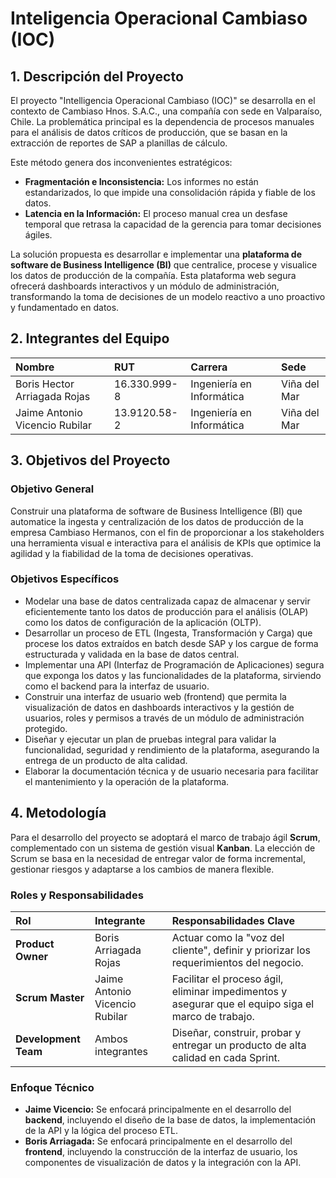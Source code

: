 # Inteligencia Operacional Cambiaso (IOC)

## 1. Descripción del Proyecto

El proyecto "Intelligencia Operacional Cambiaso (IOC)" se desarrolla en el contexto de Cambiaso Hnos. S.A.C., una compañía con sede en Valparaíso, Chile. La problemática principal es la dependencia de procesos manuales para el análisis de datos críticos de producción, que se basan en la extracción de reportes de SAP a planillas de cálculo.

Este método genera dos inconvenientes estratégicos:
* **Fragmentación e Inconsistencia:** Los informes no están estandarizados, lo que impide una consolidación rápida y fiable de los datos.
* **Latencia en la Información:** El proceso manual crea un desfase temporal que retrasa la capacidad de la gerencia para tomar decisiones ágiles.

La solución propuesta es desarrollar e implementar una **plataforma de software de Business Intelligence (BI)** que centralice, procese y visualice los datos de producción de la compañía. Esta plataforma web segura ofrecerá dashboards interactivos y un módulo de administración, transformando la toma de decisiones de un modelo reactivo a uno proactivo y fundamentado en datos.

## 2. Integrantes del Equipo

| Nombre | RUT | Carrera | Sede |
| :--- | :--- | :--- | :--- |
| Boris Hector Arriagada Rojas | 16.330.999-8 | Ingeniería en Informática | Viña del Mar |
| Jaime Antonio Vicencio Rubilar| 13.9120.58-2 | Ingeniería en Informática | Viña del Mar |

## 3. Objetivos del Proyecto

### Objetivo General

Construir una plataforma de software de Business Intelligence (BI) que automatice la ingesta y centralización de los datos de producción de la empresa Cambiaso Hermanos, con el fin de proporcionar a los stakeholders una herramienta visual e interactiva para el análisis de KPIs que optimice la agilidad y la fiabilidad de la toma de decisiones operativas.

### Objetivos Específicos

* Modelar una base de datos centralizada capaz de almacenar y servir eficientemente tanto los datos de producción para el análisis (OLAP) como los datos de configuración de la aplicación (OLTP).
* Desarrollar un proceso de ETL (Ingesta, Transformación y Carga) que procese los datos extraídos en batch desde SAP y los cargue de forma estructurada y validada en la base de datos central.
* Implementar una API (Interfaz de Programación de Aplicaciones) segura que exponga los datos y las funcionalidades de la plataforma, sirviendo como el backend para la interfaz de usuario.
* Construir una interfaz de usuario web (frontend) que permita la visualización de datos en dashboards interactivos y la gestión de usuarios, roles y permisos a través de un módulo de administración protegido.
* Diseñar y ejecutar un plan de pruebas integral para validar la funcionalidad, seguridad y rendimiento de la plataforma, asegurando la entrega de un producto de alta calidad.
* Elaborar la documentación técnica y de usuario necesaria para facilitar el mantenimiento y la operación de la plataforma.

## 4. Metodología

Para el desarrollo del proyecto se adoptará el marco de trabajo ágil **Scrum**, complementado con un sistema de gestión visual **Kanban**. La elección de Scrum se basa en la necesidad de entregar valor de forma incremental, gestionar riesgos y adaptarse a los cambios de manera flexible.

### Roles y Responsabilidades

| Rol | Integrante | Responsabilidades Clave |
| :--- | :--- | :--- |
| **Product Owner** | Boris Arriagada Rojas | Actuar como la "voz del cliente", definir y priorizar los requerimientos del negocio. |
| **Scrum Master** | Jaime Antonio Vicencio Rubilar | Facilitar el proceso ágil, eliminar impedimentos y asegurar que el equipo siga el marco de trabajo. |
| **Development Team**| Ambos integrantes | Diseñar, construir, probar y entregar un producto de alta calidad en cada Sprint. |

### Enfoque Técnico

* **Jaime Vicencio:** Se enfocará principalmente en el desarrollo del **backend**, incluyendo el diseño de la base de datos, la implementación de la API y la lógica del proceso ETL.
* **Boris Arriagada:** Se enfocará principalmente en el desarrollo del **frontend**, incluyendo la construcción de la interfaz de usuario, los componentes de visualización de datos y la integración con la API.
